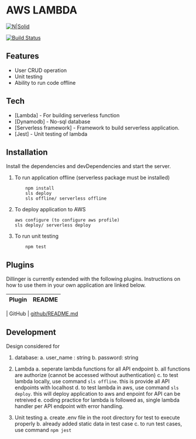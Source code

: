 # AWS LAMBDA

[![N|Solid](https://cldup.com/dTxpPi9lDf.thumb.png)](https://nodesource.com/products/nsolid)

[![Build Status](https://travis-ci.org/joemccann/dillinger.svg?branch=master)](https://travis-ci.org/joemccann/dillinger)

## Features

- User CRUD operation
- Unit testing
- Ability to run code offline

## Tech

- [Lambda] - For building serverless function
- [Dynamodb] - No-sql database
- [Serverless framework] - Framework to build serverless application.
- [Jest] - Unit testing of lambda

## Installation

Install the dependencies and devDependencies and start the server.

1. To run application offline (serverless package must be installed)

   ```
       npm install
       sls deploy
       sls offline/ serverless offline
   ```

2. To deploy application to AWS
   ```
   aws configure (to configure aws profile)
   sls deploy/ serverless deploy
   ```
3. To run unit testing
   ```
       npm test
   ```

## Plugins

Dillinger is currently extended with the following plugins.
Instructions on how to use them in your own application are linked below.

| Plugin | README |
| ------ | ------ |

| GitHub | [github/README.md](https://github.com/Kajal18/neoastra-task/blob/master/README.md)

## Development

Design considered for

1. database:
   a. user_name : string
   b. password: string

2. Lambda
   a. seperate lambda functions for all API endpoint
   b. all functions are authorize (cannot be accessed without authentication)
   c. to test lambda locally, use command `sls offline`. this is provide all API endpoints with localhost
   d. to test lambda in aws, use command `sls deploy`. this will deploy application to aws and enpoint for API can be retreived
   e. coding practice for lambda is followed as, single lambda handler per API endpoint with error handling.

3. Unit testing
   a. create .env file in the root directory for test to execute properly
   b. already added static data in test case
   c. to run test cases, use command `npm jest`
